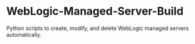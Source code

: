 # WebLogic-Managed-Server-Build
Python scripts to create, modify, and delete WebLogic managed servers automatically.
